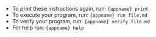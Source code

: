 - To print these instructions again, run: `{appname} print`
- To execute your program, run: `{appname} run file.md`
- To verify your program, run: `{appname} verify file.md`
- For help run: `{appname} help`

